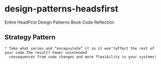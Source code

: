 # design-patterns-headsfirst
Entire HeadFirst Design Patterns Book Code Reflection


## Strategy Pattern

    * Take what varies and “encapsulate” it so it won’taffect the rest of your code.The result? Fewer unintended 
      consequences from code changes and more flexibility in your systems!
